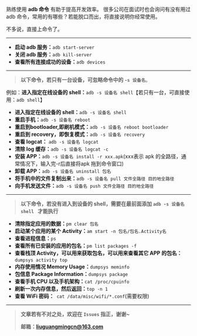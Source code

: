 熟练使用 **adb 命令** 有助于提高开发效率。 很多公司在面试时也会询问有没有用过 adb 命令，常用的有哪些？若能脱口而出，将直接说明你经常使用。

不多说，直接上命令了。

---

- **启动 adb 服务：**`adb start-server`
- **关闭 adb 服务：**`adb kill-server`
- **查看所有连接成功的设备：**`adb devices`

---

> **以下命令，若只有一台设备，可忽略命令中的 `-s 设备名`**。

例如：**进入指定在线设备的 shell：**`adb -s 设备名 shell`【若只有一台，可直接使用：`adb shell`】

- **进入指定在线设备的 shell：**`adb -s 设备名 shell`
- **重启手机：**`adb -s 设备名 reboot`
- **重启到bootloader,即刷机模式：**`adb -s 设备名 reboot bootloader`
- **重启到 recovery，即恢复模式：**`adb -s 设备名 recovery`
- **查看 logcat：** `adb -s 设备名 logcat`
- **清除 log 缓存：**`adb -s 设备名 logcat -c`
- **安装 APP：**`adb -s 设备名 install -r xxx.apk`(xxx表示 apk 的全路径，通常情况下，输入完-r后直接将apk 拖到命令窗口)
- **卸载 APP：**`adb -s 设备名 uninstall 包名`
- **将手机中的文件复制出来：**`adb -s 设备名 pull 文件全路径 目的地全路径`
- **向手机发送文件：**`adb -s 设备名 push 文件全路径 目的地全路径`

---

> **以下命令，若没有进入到设备的 shell，需要在最前面添加 `adb -s 设备名 shell ` 才能执行**

- **清除指定应用的数据：**`pm clear 包名`
- **启动某个应用的某个 Activity：**`am start -n 包名/包名.Activity名`
- **查看进程信息：**`ps`
- **查看所有已安装的应用的包名：**`pm list packages -f`
- **查看栈顶 Activity，可以用来获取包名，可以用来查看其它 APP 的包名：**`dumpsys activity top`
- **内存使用情况 Memory Usage：**`dumpsys meminfo`
- **包信息 Package Information：**`dumpsys package`
- **查看手机 CPU 以及手机架构：**`cat /proc/cpuinfo`
- **刷新一次内存信息，然后返回：**`top -n 1`
- **查看 WiFi 密码：**` cat /data/misc/wifi/*.conf`(需要权限)

------

> **文章若有不对之处，欢迎在 `Issues` 指正，谢谢~**
>
> **邮箱：liuguangmingcn@163.com**

